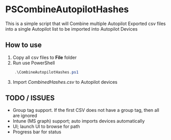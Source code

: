 # PSCombineAutopilotHashes

This is a simple script that will Combine multiple Autopilot Exported csv files into a single Autopilot list to be imported into Autopilot Devices

## How to use

1. Copy all csv files to __File__ folder
2. Run use PowerShell

```powershell
    .\CombineAutopilotHashes.ps1
```

3. Import _CombinedHashes.csv_ to Autopilot devices

## TODO / ISSUES

- Group tag support. If the first CSV does not have a group tag, then all are ignored
- Intune (MS graph) support; auto imports devices automatically
- UI; launch UI to browse for path
- Progress bar for status
